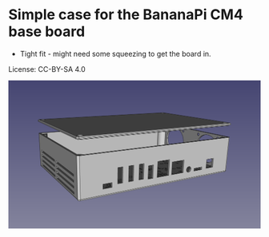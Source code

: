 # Simple case for the BananaPi CM4 base board

* Tight fit - might need some squeezing to get the board in.

License: CC-BY-SA 4.0

![Screenshot.png](./Screenshot.png)
